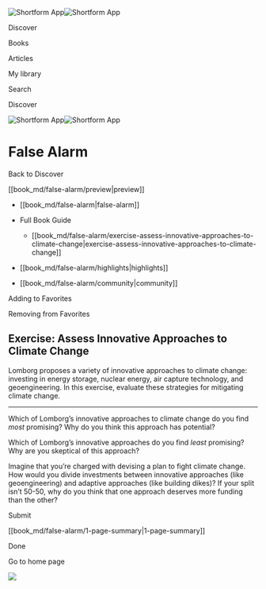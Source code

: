 ![Shortform App](/img/logo.36a2399e.svg)![Shortform App](/img/logo-dark.70c1b072.svg)

Discover

Books

Articles

My library

Search

Discover

![Shortform App](/img/logo.36a2399e.svg)![Shortform App](/img/logo-dark.70c1b072.svg)

# False Alarm

Back to Discover

[[book_md/false-alarm/preview|preview]]

  * [[book_md/false-alarm|false-alarm]]
  * Full Book Guide

    * [[book_md/false-alarm/exercise-assess-innovative-approaches-to-climate-change|exercise-assess-innovative-approaches-to-climate-change]]
  * [[book_md/false-alarm/highlights|highlights]]
  * [[book_md/false-alarm/community|community]]



Adding to Favorites 

Removing from Favorites 

## Exercise: Assess Innovative Approaches to Climate Change

Lomborg proposes a variety of innovative approaches to climate change: investing in energy storage, nuclear energy, air capture technology, and geoengineering. In this exercise, evaluate these strategies for mitigating climate change.

* * *

Which of Lomborg’s innovative approaches to climate change do you find _most_ promising? Why do you think this approach has potential?

Which of Lomborg’s innovative approaches do you find _least_ promising? Why are you skeptical of this approach?

Imagine that you’re charged with devising a plan to fight climate change. How would you divide investments between innovative approaches (like geoengineering) and adaptive approaches (like building dikes)? If your split isn’t 50-50, why do you think that one approach deserves more funding than the other?

Submit 

[[book_md/false-alarm/1-page-summary|1-page-summary]]

Done

Go to home page 

![](https://bat.bing.com/action/0?ti=56018282&Ver=2&mid=5ce1c2e0-f1c2-439c-ad59-9fcae86143a0&sid=49fff5b0636c11eeb9c611038afc8668&vid=4a005010636c11ee80c703d4c4a7acd5&vids=0&msclkid=N&pi=0&lg=en-US&sw=800&sh=600&sc=24&nwd=1&tl=Shortform%20%7C%20Book&p=https%3A%2F%2Fwww.shortform.com%2Fapp%2Fbook%2Ffalse-alarm%2Fexercise-assess-innovative-approaches-to-climate-change&r=&lt=440&evt=pageLoad&sv=1&rn=120175)
